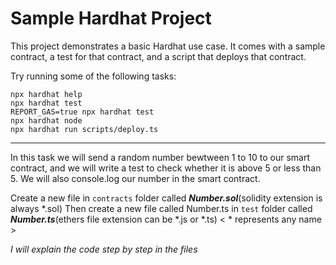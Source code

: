 # Sample Hardhat Project

This project demonstrates a basic Hardhat use case. It comes with a sample contract, a test for that contract, and a script that deploys that contract.

Try running some of the following tasks:

```shell
npx hardhat help
npx hardhat test
REPORT_GAS=true npx hardhat test
npx hardhat node
npx hardhat run scripts/deploy.ts
```
---
In this task we will send a random number bewtween 1 to 10 to our smart contract, and we will write a test to check whether it is above 5 or less than 5. We will also console.log our number in the smart contract.

Create a new file in `contracts` folder called ***Number.sol***(solidity extension is always *.sol)
Then create a new file called Number.ts in `test` folder called ***Number.ts***(ethers file extension can be *.js or *.ts)  < * represents any name >

*I will explain the code step by step in the files*